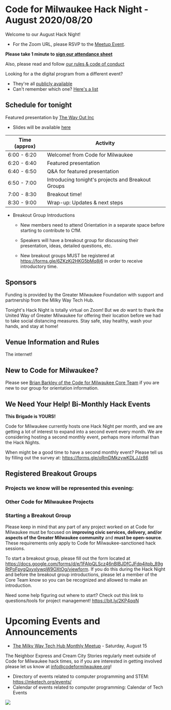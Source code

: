 # Code for Milwaukee Hack Night - August 2020/08/20

Welcome to our August Hack Night!
  - For the Zoom URL, please RSVP to the [Meetup Event](https://www.meetup.com/Code-for-Milwaukee/events/272146007/).

**Please take 1 minute to [sign our attendance sheet](https://forms.gle/Ukn7rUfsDCtACTPH8)**

Also, please read and follow [our rules & code of conduct](https://github.com/codeformilwaukee/hack-night-digital-programs#rules-code-of-conduct-etc)

Looking for a the digital program from a different event? 
  - They're all [publicly available](https://github.com/codeformilwaukee/hack-night-digital-programs/tree/master/archived_events)
  - Can't remember which one? [Here's a list](https://github.com/codeformilwaukee/hack-night-digital-programs#all-digital-programs)


## Schedule for tonight

Featured presentation by [The Way Out Inc](https://www.twout.org/)
  - Slides will be available [here]()
    

| Time (approx) | Activity |
|----|----|
|6:00 - 6:20 | Welcome! from Code for Milwaukee |
|6:20 - 6:40 | Featured presentation |
|6:40 - 6:50 | Q&A for featured presentation |
|6:50 - 7:00 | Introducing tonight's projects and Breakout Groups |
|7:00 - 8:30 | Breakout time! |
|8:30 - 9:00 | Wrap-up: Updates & next steps |

- Breakout Group Introductions

  - New members need to attend Orientation in a separate space before starting to contribute to CfM.

  - Speakers will have a breakout group for discussing their presentation, ideas, detailed questions, etc.

  - New breakout groups MUST be registered at https://forms.gle/6ZKzKj2HKG5bMq8j6 in order to receive introductory time.

## Sponsors

Funding is provided by the Greater Milwaukee Foundation with support and partnership from the Milky Way Tech Hub.

Tonight's Hack Night is totally virtual on Zoom! But we _do_ want to thank the United Way of Greater Milwaukee for offering their location before we had to take social distancing measures. Stay safe, stay healthy, wash your hands, and stay at home!


## Venue Information and Rules

The internet! 

## New to Code for Milwaukee?

Please see [Brian Barkley of the Code for Milwaukee Core Team](https://codeformilwaukee.org/join-us) if you are new to our group for orientation information.

## We Need Your Help! Bi-Monthly Hack Events

**This Brigade is YOURS!**

Code for Milwaukee currently hosts one Hack Night per month, and we are getting a lot of interest to expand into a second event every month. We are considering hosting a second monthly event, perhaps more informal than the Hack Nights.

When might be a good time to have a second monthly event? Please tell us by filling out the survey at: https://forms.gle/oRmDMkzywKDLJJz86

## Registered Breakout Groups

### Projects we know will be represented this evening:

### Other Code for Milwaukee Projects

### Starting a Breakout Group

Please keep in mind that any part of any project worked on at Code for Milwaukee must be focused on **improving civic services, delivery, and/or aspects of the Greater Milwaukee community** and **must be open-source**. These requirements only apply to Code for Milwaukee-sanctioned hack sessions.

To start a breakout group, please fill out the form located at https://docs.google.com/forms/d/e/1FAIpQLScz46nBIBJDfCJFdp4jtpb_89gRtPoFpvgQxyxlywpW9OXtOg/viewform. If you do this during the Hack Night and before the breakout group introductions, please let a member of the Core Team know so you can be recognized and allowed to make an introduction.

Need some help figuring out where to start? Check out this link to questions/tools for project management! https://bit.ly/2KP4qqN

# Upcoming Events and Announcements
- [The Milky Way Tech Hub Monthly Meetup](https://www.meetup.com/themilkywaytechhub/events/thsbkrybclbtb/) - Saturday, August 15

The Neighbor Express and Cream City Stories regularly meet outside of Code for Milwaukee hack times, so if you are interested in getting involved please let us know at info@codeformilwaukee.org!

- Directory of events related to computer programming and STEM: https://mketech.org/events/
- Calendar of events related to computer programming: Calendar of Tech Events

[![](assets/blue-cfm-logo.png)](https://codeformilwaukee.org/)
